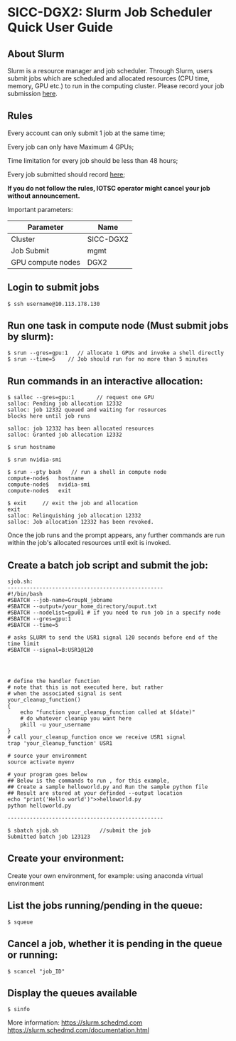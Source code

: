 # SICC-DGX2: Slurm Job Scheduler Quick User Guide


## About Slurm

Slurm is a resource manager and job scheduler. Through Slurm, users submit jobs which are scheduled and allocated resources (CPU time, memory, GPU etc.) to run in the computing cluster. Please record your job submission [here](https://forms.office.com/Pages/ResponsePage.aspx?id=RuzudkD-G06rQh1tn5G4qWXKXvHUnFVFuBJG5SUPRN9UMU0zR1VSMzlNQUVIWjExR0lCU0hXWEtaNS4u).

## Rules

Every account can only submit 1 job at the same time;

Every job can only have Maximum 4 GPUs;

Time limitation for every job should be less than 48 hours;

Every job submitted should record [here](https://forms.office.com/Pages/ResponsePage.aspx?id=RuzudkD-G06rQh1tn5G4qWXKXvHUnFVFuBJG5SUPRN9UMU0zR1VSMzlNQUVIWjExR0lCU0hXWEtaNS4u);

**If you do not follow the rules, IOTSC operator might cancel your job without announcement.**

Important parameters:

| Parameter | Name |
| ------ | ------ |
| Cluster | SICC-DGX2 |
| Job Submit | mgmt |
| GPU compute nodes | DGX2 |

## Login to submit jobs

    $ ssh username@10.113.178.130 

## Run one task in compute node (Must submit jobs by slurm):

    $ srun --gres=gpu:1   // allocate 1 GPUs and invoke a shell directly
    $ srun --time=5    // Job should run for no more than 5 minutes

## Run commands in an interactive allocation:

    $ salloc --gres=gpu:1       // request one GPU  
    salloc: Pending job allocation 12332
    salloc: job 12332 queued and waiting for resources
    blocks here until job runs

    salloc: job 12332 has been allocated resources
    salloc: Granted job allocation 12332

    $ srun hostname

    $ srun nvidia-smi 

    $ srun --pty bash   // run a shell in compute node
    compute-node$   hostname
    compute-node$   nvidia-smi
    compute-node$   exit

    $ exit     // exit the job and allocation
    exit
    salloc: Relinquishing job allocation 12332
    salloc: Job allocation 12332 has been revoked.

Once the job runs and the prompt appears, any further commands are run within the job's allocated resources until exit is invoked.

## Create a batch job script and submit the job:

    sjob.sh:
    -------------------------------------------------
    #!/bin/bash
    #SBATCH --job-name=GroupN_jobname
    #SBATCH --output=/your_home_directory/ouput.txt
    #SBATCH --nodelist=gpu01 # if you need to run job in a specify node
    #SBATCH --gres=gpu:1
    #SBATCH --time=5

    # asks SLURM to send the USR1 signal 120 seconds before end of the time limit
    #SBATCH --signal=B:USR1@120




    # define the handler function
    # note that this is not executed here, but rather
    # when the associated signal is sent
    your_cleanup_function()
    {
        echo "function your_cleanup_function called at $(date)"
        # do whatever cleanup you want here
        pkill -u your_username
    }
    # call your_cleanup_function once we receive USR1 signal
    trap 'your_cleanup_function' USR1

    # source your environment
    source activate myenv

    # your program goes below
    ## Below is the commands to run , for this example,
    ## Create a sample helloworld.py and Run the sample python file 
    ## Result are stored at your definded --output location
    echo "print('Hello world')">>helloworld.py
    python helloworld.py

    -------------------------------------------------

    $ sbatch sjob.sh             //submit the job
    Submitted batch job 123123

## Create your environment:

Create your own environment, for example: using anaconda virtual environment

## List the jobs running/pending in the queue:

    $ squeue

## Cancel a job, whether it is pending in the queue or running:

    $ scancel "job_ID"

## Display the queues available

    $ sinfo

More information: 
https://slurm.schedmd.com
https://slurm.schedmd.com/documentation.html